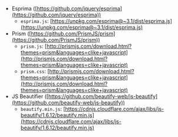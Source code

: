 - Esprima ([https://github.com/jquery/esprima](https://github.com/jquery/esprima))
  - ```esprima.js```: [https://unpkg.com/esprima@~3.1/dist/esprima.js](https://unpkg.com/esprima@~3.1/dist/esprima.js)
- Prism ([https://github.com/PrismJS/prism](https://github.com/PrismJS/prism))
  - ```prism.js```: [http://prismjs.com/download.html?themes=prism&languages=clike+javascript](http://prismjs.com/download.html?themes=prism&languages=clike+javascript)
  - ```prism.css```: [http://prismjs.com/download.html?themes=prism&languages=clike+javascript](http://prismjs.com/download.html?themes=prism&languages=clike+javascript)
- JS Beautifier ([https://github.com/beautify-web/js-beautify](https://github.com/beautify-web/js-beautify))
  - ```beautify.min.js```: [https://cdnjs.cloudflare.com/ajax/libs/js-beautify/1.6.12/beautify.min.js](https://cdnjs.cloudflare.com/ajax/libs/js-beautify/1.6.12/beautify.min.js)
